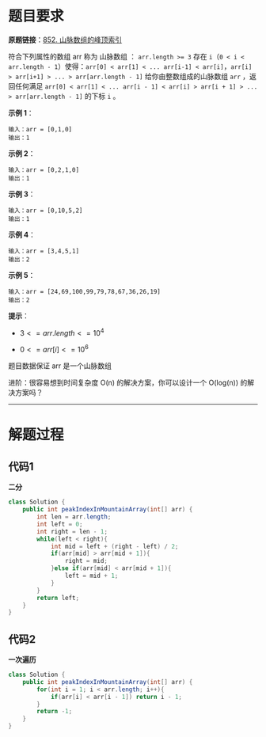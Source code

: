 # 题目要求

**原题链接**：[852. 山脉数组的峰顶索引](https://leetcode-cn.com/problems/peak-index-in-a-mountain-array/)

符合下列属性的数组 arr 称为 山脉数组 ：
`arr.length >= 3`
存在 `i`（`0 < i < arr.length - 1`）使得：`arr[0] < arr[1] < ... arr[i-1] < arr[i]`，`arr[i] > arr[i+1] > ... > arr[arr.length - 1]`
给你由整数组成的山脉数组 `arr` ，返回任何满足 `arr[0] < arr[1] < ... arr[i - 1] < arr[i] > arr[i + 1] > ... > arr[arr.length - 1]` 的下标 `i` 。

**示例 1**：

```
输入：arr = [0,1,0]
输出：1
```

**示例 2**：

```
输入：arr = [0,2,1,0]
输出：1
```

**示例 3**：

```
输入：arr = [0,10,5,2]
输出：1
```

**示例 4**：

```
输入：arr = [3,4,5,1]
输出：2
```

**示例 5**：

```
输入：arr = [24,69,100,99,79,78,67,36,26,19]
输出：2
```

**提示**：

+ $3 <= arr.length <= 10^4$

+ $0 <= arr[i] <= 10^6$


题目数据保证 arr 是一个山脉数组


进阶：很容易想到时间复杂度 O(n) 的解决方案，你可以设计一个 O(log(n)) 的解决方案吗？

---



# 解题过程

## 代码1

**二分**

```java
class Solution {
    public int peakIndexInMountainArray(int[] arr) {
        int len = arr.length;
        int left = 0;
        int right = len - 1;
        while(left < right){
            int mid = left + (right - left) / 2;
            if(arr[mid] > arr[mid + 1]){
                right = mid;
            }else if(arr[mid] < arr[mid + 1]){
                left = mid + 1;
            }
        }
        return left;
    }
}
```

## 代码2

**一次遍历**

```java
class Solution {
    public int peakIndexInMountainArray(int[] arr) {
        for(int i = 1; i < arr.length; i++){
            if(arr[i] < arr[i - 1]) return i - 1;
        }
        return -1;
    }
}
```

